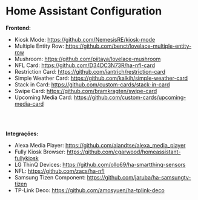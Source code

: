 # Home Assistant Configuration

**Frontend:**
- Kiosk Mode: https://github.com/NemesisRE/kiosk-mode
- Multiple Entity Row: https://github.com/benct/lovelace-multiple-entity-row
- Mushroom: https://github.com/piitaya/lovelace-mushroom
- NFL Card: https://github.com/D34DC3N73R/ha-nfl-card
- Restriction Card: https://github.com/iantrich/restriction-card
- Simple Weather Card: https://github.com/kalkih/simple-weather-card
- Stack in Card: https://github.com/custom-cards/stack-in-card
- Swipe Card: https://github.com/bramkragten/swipe-card
- Upcoming Media Card: https://github.com/custom-cards/upcoming-media-card

<br> 
<br>

**Integrações:**
- Alexa Media Player: https://github.com/alandtse/alexa_media_player
- Fully Kiosk Browser: https://github.com/cgarwood/homeassistant-fullykiosk
- LG ThinQ Devices: https://github.com/ollo69/ha-smartthinq-sensors
- NFL: https://github.com/zacs/ha-nfl
- Samsung Tizen Component: https://github.com/jaruba/ha-samsungtv-tizen
- TP-Link Deco: https://github.com/amosyuen/ha-tplink-deco
